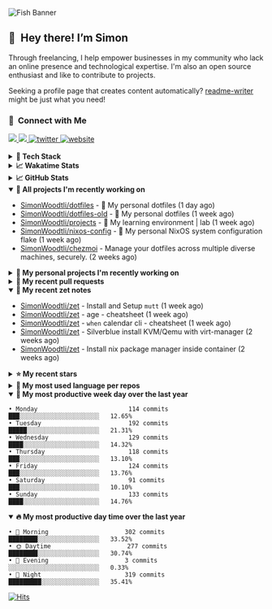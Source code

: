 ![Fish Banner](assets/fish.webp)

## 👋 &nbsp;Hey there! I’m Simon

Through freelancing, I help empower businesses in my community who lack
an online presence and technological expertise. I'm also an open source
enthusiast and like to contribute to projects.

Seeking a profile page that creates content automatically?
[readme-writer] might be just what you need!

### 🤝 &nbsp;Connect with Me

<div align="left">
<a href="https://linkedin.com/in/simonwoodtli" target="_blank">
<img src="https://img.shields.io/badge/linkedin-1E77B5?style=for-the-badge&logo=linkedin&logoColor=white alt=linkedin" />
</a>
<a href="https://github.com/simonwoodtli" target="_blank">
<img src="https://img.shields.io/badge/github-24292E?style=for-the-badge&logo=github&logoColor=white alt=github" />
</a>
<a href="https://twitter.com/simonwoodtlidev" target="_blank">
<img src="https://img.shields.io/badge/twitter-26a7de?style=for-the-badge&logo=twitter&logoColor=white" alt="twitter"/>
</a>
<a href="https://simonwoodtli.com" target="_blank">
<img src="https://img.shields.io/badge/website-E2925F?style=for-the-badge&logo=google-chrome&logoColor=white" alt="website"/>
</a>
</div>
<br/>


<details>
  <summary><b>🧰 Tech Stack</b></summary>
  <div align="center">

  ![JavaScript](https://img.shields.io/badge/-JavaScript-333333?style=flat&logo=javascript)&nbsp;
  ![HTML](https://img.shields.io/badge/-HTML-333333?style=flat&logo=HTML5)&nbsp;
  ![CSS](https://img.shields.io/badge/-CSS-333333?style=flat&logo=CSS3&logoColor=1572B6)&nbsp;
  ![Shell](https://img.shields.io/badge/-Bash-333333?style=flat&logo=shell)&nbsp;
  ![Python](https://img.shields.io/badge/-Python-333333?style=flat&logo=python)&nbsp;
  ![Go](https://img.shields.io/badge/-Go-333333?style=flat&logo=go)&nbsp;
  ![PostgreSQL](https://img.shields.io/badge/-PostgreSQL-333333?style=flat&logo=postgresql)&nbsp;
  ![MongoDB](https://img.shields.io/badge/-MongoDB-333333?style=flat&logo=mongodb)
  ![Node.js](https://img.shields.io/badge/-Node.js-333333?style=flat&logo=node.js)&nbsp;
  ![Bootstrap](https://img.shields.io/badge/-Bootstrap-333333?style=flat&logo=bootstrap&logoColor=563D7C)&nbsp;
  ![Git](https://img.shields.io/badge/-Git-333333?style=flat&logo=git)&nbsp;
  ![GitHub Actions](https://img.shields.io/badge/-GitHub%20Actions-333333?style=flat&logo=github)&nbsp;
  ![Docker](https://img.shields.io/badge/-Docker-333333?style=flat&logo=docker)&nbsp;
  ![Markdown](https://img.shields.io/badge/-Markdown-333333?style=flat&logo=markdown)&nbsp;
  ![Vim](https://img.shields.io/badge/-Vim-333333?style=flat&logo=vim)&nbsp;
  ![Linux](https://img.shields.io/badge/-Linux-333333?style=flat&logo=linux)&nbsp;
  </div>
</details>

<details>
  <summary><b>📈 Wakatime Stats</b></summary>
  <p align="center"><a href="https://wakatime.com/@SimonWoodtli">
  <img align="center" width="400" height="300" src="https://wakatime.com/share/@SimonWoodtli/7761bcef-e104-47d9-912a-dfd6bf08868b.svg" />
  </a>
  <a href="https://wakatime.com/@SimonWoodtli">
  <img align="center" width="400" height="300" src="https://wakatime.com/share/@SimonWoodtli/341953df-6a40-47b7-8220-ace4eabe0a17.svg" />
  </a></p>

  <h4><b>💬 I've been working with the following languages over the last 7 days</b></h4>

```
• sh                             10 hrs 49 mins                 ███████████████████░░░░░░   77.51%
• Other                          1 hr 12 mins                   ██░░░░░░░░░░░░░░░░░░░░░░░   8.64%
• YAML                           47 mins                        █░░░░░░░░░░░░░░░░░░░░░░░░   5.68%
• mail                           18 mins                        █░░░░░░░░░░░░░░░░░░░░░░░░   2.25%
• Markdown                       15 mins                        ░░░░░░░░░░░░░░░░░░░░░░░░░   1.79%
• Perl                           10 mins                        ░░░░░░░░░░░░░░░░░░░░░░░░░   1.24%
• neomuttrc                      9 mins                         ░░░░░░░░░░░░░░░░░░░░░░░░░   1.13%
• Bash                           9 mins                         ░░░░░░░░░░░░░░░░░░░░░░░░░   1.1%
• tmux                           2 mins                         ░░░░░░░░░░░░░░░░░░░░░░░░░   0.34%
• conf                           2 mins                         ░░░░░░░░░░░░░░░░░░░░░░░░░   0.26%
• Boo                            0 secs                         ░░░░░░░░░░░░░░░░░░░░░░░░░   0.03%
• muttrc                         0 secs                         ░░░░░░░░░░░░░░░░░░░░░░░░░   0.02%
```

  <h4>👷 I've been working on the following projects over the last 7 days</h4>

```
• dotfiles                       10 hrs 28 mins                 ███████████████████░░░░░░   75.04%
• Unknown Project                1 hr 34 mins                   ███░░░░░░░░░░░░░░░░░░░░░░   11.29%
• foo                            1 hr 5 mins                    ██░░░░░░░░░░░░░░░░░░░░░░░   7.82%
• Private                        31 mins                        █░░░░░░░░░░░░░░░░░░░░░░░░   3.8%
• cmd-zet                        8 mins                         ░░░░░░░░░░░░░░░░░░░░░░░░░   1.06%
• dotfiles-old                   8 mins                         ░░░░░░░░░░░░░░░░░░░░░░░░░   0.96%
• zet                            0 secs                         ░░░░░░░░░░░░░░░░░░░░░░░░░   0.03%
```

  <h4><b>🛠️ I've been working with the following editors over the last 7 days</b></h4>

```
• Vim                            13 hrs 57 mins                 █████████████████████████   100%
```

  <h4><b>💻 I've been working with the following operating systems over the last 7 days</b></h4>

```
• Linux                          13 hrs 57 mins                 █████████████████████████   100%
```

</details>

<details>
  <summary><b>📈 GitHub Stats</b></summary>
  <div align="center"><a href="https://github.com/anuraghazra/github-readme-stats"><img
  src="https://github-readme-stats.vercel.app/api?username=simonwoodtli&show_icons=true&locale=en&theme=gruvbox"
  align="center" width="40%" height="20%"/></a>
  <a href="https://github-readme-streak-stats.herokuapp.com/"><img src="https://github-readme-streak-stats.herokuapp.com/?user=simonwoodtli&theme=gruvbox"
  align="center" width="40%" height="20%"/></a>
  </div>
</details>

<details open="">
  <summary><b>👷 All projects I'm recently working on</b></summary>

* [SimonWoodtli/dotfiles](https://github.com/SimonWoodtli/dotfiles) - 🏡 My personal dotfiles (1 day ago)
* [SimonWoodtli/dotfiles-old](https://github.com/SimonWoodtli/dotfiles-old) - 🏡 My personal dotfiles (1 week ago)
* [SimonWoodtli/projects](https://github.com/SimonWoodtli/projects) - 🌳 My learning environment | lab (1 week ago)
* [SimonWoodtli/nixos-config](https://github.com/SimonWoodtli/nixos-config) - 🏡 My personal NixOS system configuration flake (1 week ago)
* [SimonWoodtli/chezmoi](https://github.com/SimonWoodtli/chezmoi) - Manage your dotfiles across multiple diverse machines, securely. (2 weeks ago)

</details>
<details>
  <summary><b>🌱 My personal projects I'm recently working on</b></summary>

* [SimonWoodtli/dotfiles](https://github.com/SimonWoodtli/dotfiles) - 🏡 My personal dotfiles (1 day ago)
* [SimonWoodtli/dotfiles-old](https://github.com/SimonWoodtli/dotfiles-old) - 🏡 My personal dotfiles (1 week ago)
* [SimonWoodtli/projects](https://github.com/SimonWoodtli/projects) - 🌳 My learning environment | lab (1 week ago)
* [SimonWoodtli/nixos-config](https://github.com/SimonWoodtli/nixos-config) - 🏡 My personal NixOS system configuration flake (1 week ago)
* [SimonWoodtli/chezmoi](https://github.com/SimonWoodtli/chezmoi) - Manage your dotfiles across multiple diverse machines, securely. (2 weeks ago)

</details>
<details>
  <summary><b>🔨 My recent pull requests</b></summary>

* [feat: add wireguard-generate-keys script](https://github.com/SimonWoodtli/dotfiles-old/pull/14) on [SimonWoodtli/dotfiles-old](https://github.com/SimonWoodtli/dotfiles-old) (6 months ago)
* [feat: add video-to-gif script](https://github.com/SimonWoodtli/dotfiles-old/pull/13) on [SimonWoodtli/dotfiles-old](https://github.com/SimonWoodtli/dotfiles-old) (6 months ago)
* [feat: add spoof-mac-linux script](https://github.com/SimonWoodtli/dotfiles-old/pull/12) on [SimonWoodtli/dotfiles-old](https://github.com/SimonWoodtli/dotfiles-old) (6 months ago)
* [feat: add sp-tmux script](https://github.com/SimonWoodtli/dotfiles-old/pull/11) on [SimonWoodtli/dotfiles-old](https://github.com/SimonWoodtli/dotfiles-old) (6 months ago)
* [feat: add sp script](https://github.com/SimonWoodtli/dotfiles-old/pull/10) on [SimonWoodtli/dotfiles-old](https://github.com/SimonWoodtli/dotfiles-old) (6 months ago)

</details>
<details open="">
  <summary><b>📝 My recent zet notes</b></summary>

* [SimonWoodtli/zet](https://github.com/SimonWoodtli/zet/tree/922c07ce713a428d56ac4af1b8c8572533e26066/20230317140539) - Install and Setup `mutt` (1 week ago)
* [SimonWoodtli/zet](https://github.com/SimonWoodtli/zet/tree/322a3fb47e64015a1a697c6d21b3cdecf50d3f05/20230315195114) - age - cheatsheet (1 week ago)
* [SimonWoodtli/zet](https://github.com/SimonWoodtli/zet/tree/0ec4f91235d41f624f80b323fff7cd40397c597f/20230315153248) - `when` calendar cli - cheatsheet (1 week ago)
* [SimonWoodtli/zet](https://github.com/SimonWoodtli/zet/tree/010b4685fc8ab4d656f91decb0e76e5f01ff6cfb/20230309195404) - Silverblue install KVM/Qemu with virt-manager (2 weeks ago)
* [SimonWoodtli/zet](https://github.com/SimonWoodtli/zet/tree/838e837b1d7741f388c1928cbcd8d8a635fd3a17/20230309230811) - Install nix package manager inside container (2 weeks ago)

</details>
<details>
  <summary><b>⭐ My recent stars</b></summary>

* [mozilla/sops](https://github.com/mozilla/sops) - Simple and flexible tool for managing secrets (1 week ago)
* [casey/just](https://github.com/casey/just) - 🤖 Just a command runner (2 weeks ago)
* [ublue-os/main](https://github.com/ublue-os/main) - An OCI base image of Fedora with batteries included (2 weeks ago)
* [ublue-os/boxkit](https://github.com/ublue-os/boxkit) - A blingier starting image for Toolbx and Distrobox. (2 weeks ago)
* [twpayne/chezmoi](https://github.com/twpayne/chezmoi) - Manage your dotfiles across multiple diverse machines, securely. (2 weeks ago)

</details>
<details>
  <summary><b>💬 My most used language per repos</b></summary>

```
• Shell                          7 repos                        █████████████░░░░░░░░░░░░   53.85%
• JavaScript                     1 repo                         ██░░░░░░░░░░░░░░░░░░░░░░░   7.69%
• CSS                            3 repos                        ██████░░░░░░░░░░░░░░░░░░░   23.08%
• Nix                            1 repo                         ██░░░░░░░░░░░░░░░░░░░░░░░   7.69%
• HTML                           1 repo                         ██░░░░░░░░░░░░░░░░░░░░░░░   7.69%
```

</details>
<details open="">
  <summary><b>📆 My most productive week day over the last year</b></summary>

```
• Monday                         114 commits                    ███░░░░░░░░░░░░░░░░░░░░░░   12.65%
• Tuesday                        192 commits                    █████░░░░░░░░░░░░░░░░░░░░   21.31%
• Wednesday                      129 commits                    ████░░░░░░░░░░░░░░░░░░░░░   14.32%
• Thursday                       118 commits                    ███░░░░░░░░░░░░░░░░░░░░░░   13.10%
• Friday                         124 commits                    ███░░░░░░░░░░░░░░░░░░░░░░   13.76%
• Saturday                       91 commits                     ███░░░░░░░░░░░░░░░░░░░░░░   10.10%
• Sunday                         133 commits                    ████░░░░░░░░░░░░░░░░░░░░░   14.76%
```

</details>
<details open="">
  <summary><b>🔥 My most productive day time over the last year</b></summary>

```
• 🌅 Morning                     302 commits                    ████████░░░░░░░░░░░░░░░░░   33.52%
• 🌞 Daytime                     277 commits                    ████████░░░░░░░░░░░░░░░░░   30.74%
• 🌇 Evening                     3 commits                      ░░░░░░░░░░░░░░░░░░░░░░░░░   0.33%
• 🌃 Night                       319 commits                    █████████░░░░░░░░░░░░░░░░   35.41%
```

</details>

[![Hits](https://hits.seeyoufarm.com/api/count/incr/badge.svg?url=https%3A%2F%2Fgithub.com%2Fsimonwoodtli&count_bg=%23689D6A&title_bg=%23282828&icon=&icon_color=%23E7E7E7&title=views+%28today+%2F+total%29&edge_flat=false)](https://hits.seeyoufarm.com)

[readme-writer]: <https://github.com/SimonWoodtli/readme-writer>

